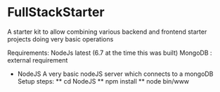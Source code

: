 # FullStackStarter
A starter kit to allow combining various backend and frontend starter projects doing very basic operations

Requirements: NodeJs latest (6.7 at the time this was built)
MongoDB : external requirement

* NodeJS
   A very basic nodeJS server which connects to a mongoDB
   Setup steps:
    ** cd NodeJS
    ** npm install
    ** node bin/www
    



